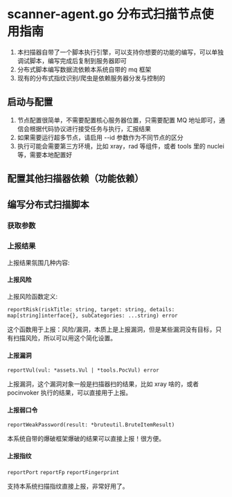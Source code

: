 # scanner-agent.go 分布式扫描节点使用指南

1. 本扫描器自带了一个脚本执行引擎，可以支持你想要的功能的编写，可以单独调试脚本，编写完成后复制到服务器即可
2. 分布式脚本编写数据流依赖本系统自带的 mq 框架
3. 现有的分布式指纹识别/爬虫是依赖服务器分发与控制的

## 启动与配置

1. 节点配置很简单，不需要配置核心服务器位置，只需要配置 MQ 地址即可，通信会根据代码协议进行接受任务与执行，汇报结果
2. 如果需要运行超多节点，请启用 --id 参数作为不同节点的区分
3. 执行可能会需要第三方环境，比如 xray，rad 等组件，或者 tools 里的 nuclei 等，需要本地配置好

## 配置其他扫描器依赖（功能依赖）

## 编写分布式扫描脚本

### 获取参数

### 上报结果

上报结果氛围几种内容:

#### 上报风险

上报风险函数定义:

`reportRisk(riskTitle: string, target: string, details: map[string]interface{}, subCategories: ...string) error`

这个函数用于上报：风险/漏洞，本质上是上报漏洞，但是某些漏洞没有目标，只有扫描风险，所以可以用这个简化设置。

#### 上报漏洞

`reportVul(vul: *assets.Vul | *tools.PocVul) error`

上报漏洞，这个漏洞对象一般是扫描器扫的结果，比如 xray 啥的，或者 pocinvoker 执行的结果，可以直接用于上报。

#### 上报弱口令

`reportWeakPassword(result: *bruteutil.BruteItemResult)`

本系统自带的爆破框架爆破的结果可以直接上报！很方便。

#### 上报指纹

`reportPort`
`reportFp`
`reportFingerprint`

支持本系统扫描指纹直接上报，非常好用了。









